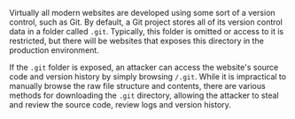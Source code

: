 Virtually all modern websites are developed using some sort of a version control, such as Git. By default, a Git project stores all of its version control data in a folder called `.git`. Typically, this folder is omitted or access to it is restricted, but there will be websites that exposes this directory in the production environment.

If the `.git` folder is exposed, an attacker can access the website's source code and version history by simply browsing `/.git`. While it is impractical to manually browse the raw file structure and contents, there are various methods for downloading the `.git` directory, allowing the attacker to steal and review the source code, review logs and version history.